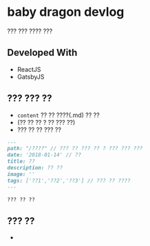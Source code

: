 # baby dragon devlog
??? ??? ???? ???

## Developed With
- ReactJS
- GatsbyJS

## ??? ??? ??
- `content` ?? ?? ????(.md) ?? ??
- (?? ?? ?? ? ?? ??? ??)
-  ??? ?? ?? ??? ??

```markdown
---
path: "/????" // ??? ?? ??? ?? ? ??? ??? ??? 
date: '2018-01-14' // ??
title: ??
description: ?? ??
image: ''
tags: ['??1','??2','??3'] // ??? ?? ????
---

??? ?? ??

```
## ??? ??
- 
